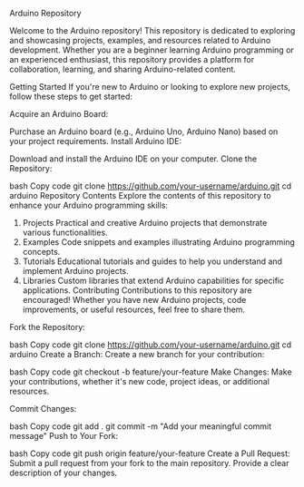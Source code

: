Arduino Repository

Welcome to the Arduino repository! This repository is dedicated to exploring and showcasing projects, examples, and resources related to Arduino development. Whether you are a beginner learning Arduino programming or an experienced enthusiast, this repository provides a platform for collaboration, learning, and sharing Arduino-related content.

Getting Started
If you're new to Arduino or looking to explore new projects, follow these steps to get started:

Acquire an Arduino Board:

Purchase an Arduino board (e.g., Arduino Uno, Arduino Nano) based on your project requirements.
Install Arduino IDE:

Download and install the Arduino IDE on your computer.
Clone the Repository:

bash
Copy code
git clone https://github.com/your-username/arduino.git
cd arduino
Repository Contents
Explore the contents of this repository to enhance your Arduino programming skills:

1. Projects
Practical and creative Arduino projects that demonstrate various functionalities.
2. Examples
Code snippets and examples illustrating Arduino programming concepts.
3. Tutorials
Educational tutorials and guides to help you understand and implement Arduino projects.
4. Libraries
Custom libraries that extend Arduino capabilities for specific applications.
Contributing
Contributions to this repository are encouraged! Whether you have new Arduino projects, code improvements, or useful resources, feel free to share them.

Fork the Repository:

bash
Copy code
git clone https://github.com/your-username/arduino.git
cd arduino
Create a Branch:
Create a new branch for your contribution:

bash
Copy code
git checkout -b feature/your-feature
Make Changes:
Make your contributions, whether it's new code, project ideas, or additional resources.

Commit Changes:

bash
Copy code
git add .
git commit -m "Add your meaningful commit message"
Push to Your Fork:

bash
Copy code
git push origin feature/your-feature
Create a Pull Request:
Submit a pull request from your fork to the main repository. Provide a clear description of your changes.
